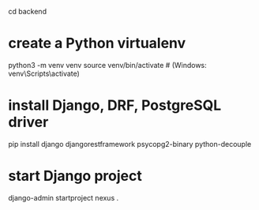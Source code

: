 cd backend

# create a Python virtualenv
python3 -m venv venv
source venv/bin/activate   # (Windows: venv\Scripts\activate)

# install Django, DRF, PostgreSQL driver
pip install django djangorestframework psycopg2-binary python-decouple

# start Django project
django-admin startproject nexus .



